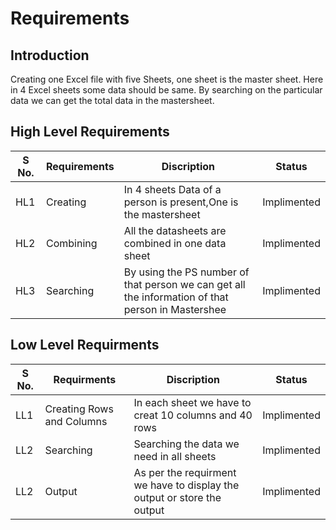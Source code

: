 # Requirements
## Introduction
Creating one Excel file with five Sheets, one sheet is the master sheet. Here in 4 Excel sheets some data should be same. By searching on the particular data we can get the total data in the mastersheet.



## High Level Requirements 

S No. | Requirements|    Discription    | Status 
-------|---------|----------------|----------------
HL1 |Creating  | In 4 sheets Data of a person is present,One is the mastersheet | Implimented
HL2 |Combining  | All the datasheets are combined in one data sheet  | Implimented
HL3 |Searching | By using the PS number of that person we can get all the information of that person in Mastershee| Implimented
 


## Low Level Requirments 

S No. | Requirments|    Discription    | Status 
-------|---------|----------------|----------------
LL1 |Creating Rows and Columns |In each sheet we have to creat 10 columns and 40 rows | Implimented
LL2 |Searching  |Searching the data we need in all sheets  | Implimented
LL2 |Output  |As per the requirment we have to display the output or store the output | Implimented


